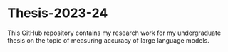 # Thesis-2023-24

This GitHub repository contains my research work for my undergraduate thesis on the topic of measuring accuracy of large language models.

